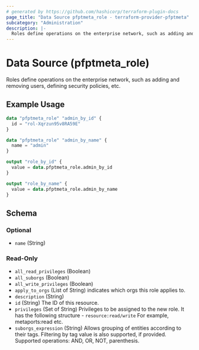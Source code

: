 ```yaml
---
# generated by https://github.com/hashicorp/terraform-plugin-docs
page_title: "Data Source pfptmeta_role - terraform-provider-pfptmeta"
subcategory: "Administration"
description: |-
  Roles define operations on the enterprise network, such as adding and removing users, defining security policies, etc.
---
```


# Data Source (pfptmeta_role)

Roles define operations on the enterprise network, such as adding and removing users, defining security policies, etc.

## Example Usage

```terraform
data "pfptmeta_role" "admin_by_id" {
  id = "rol-Xqrzun95v8RA59E"
}

data "pfptmeta_role" "admin_by_name" {
  name = "admin"
}

output "role_by_id" {
  value = data.pfptmeta_role.admin_by_id
}

output "role_by_name" {
  value = data.pfptmeta_role.admin_by_name
}
```

<!-- schema generated by tfplugindocs -->
## Schema

### Optional

- `name` (String)

### Read-Only

- `all_read_privileges` (Boolean)
- `all_suborgs` (Boolean)
- `all_write_privileges` (Boolean)
- `apply_to_orgs` (List of String) indicates which orgs this role applies to.
- `description` (String)
- `id` (String) The ID of this resource.
- `privileges` (Set of String) Privileges to be assigned to the new role. It has the following structure - `resource:read/write` For example, metaports:read etc.
- `suborgs_expression` (String) Allows grouping of entities according to their tags. Filtering by tag value is also supported, if provided. Supported operations: AND, OR, NOT, parenthesis.
